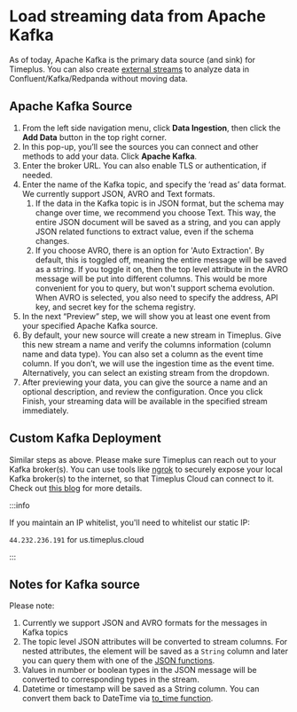 # Load streaming data from Apache Kafka

As of today, Apache Kafka is the primary data source (and sink) for Timeplus. You can also create [external streams](working-with-streams#external_stream) to analyze data in Confluent/Kafka/Redpanda without moving data.

## Apache Kafka Source

1. From the left side navigation menu, click **Data Ingestion**, then click the **Add Data** button in the top right corner.
2. In this pop-up, you’ll see the sources you can connect and other methods to add your data. Click **Apache Kafka**.
3. Enter the broker URL. You can also enable TLS or authentication, if needed.
4. Enter the name of the Kafka topic, and specify the ‘read as’ data format. We currently support JSON, AVRO and Text formats.
   1. If the data in the Kafka topic is in JSON format, but the schema may change over time, we recommend you choose Text. This way, the entire JSON document will be saved as a string, and you can apply JSON related functions to extract value, even if the schema changes.
   2. If you choose AVRO, there is an option for 'Auto Extraction'. By default, this is toggled off, meaning the entire message will be saved as a string. If you toggle it on, then the top level attribute in the AVRO message will be put into different columns. This would be more convenient for you to query, but won't support schema evolution. When AVRO is selected, you also need to specify the address, API key, and secret key for the schema registry.
5. In the next “Preview” step, we will show you at least one event from your specified Apache Kafka source.
6. By default, your new source will create a new stream in Timeplus. Give this new stream a name and verify the columns information (column name and data type). You can also set a column as the event time column. If you don’t, we will use the ingestion time as the event time. Alternatively, you can select an existing stream from the dropdown.
7. After previewing your data, you can give the source a name and an optional description, and review the configuration. Once you click Finish, your streaming data will be available in the specified stream immediately. 

## Custom Kafka Deployment

Similar steps as above. Please make sure Timeplus can reach out to your Kafka broker(s). You can use tools like [ngrok](https://ngrok.com) to securely expose your local Kafka broker(s) to the internet, so that Timeplus Cloud can connect to it. Check out [this blog](https://www.timeplus.com/post/timeplus-cloud-with-ngrok) for more details.

:::info

If you maintain an IP whitelist, you'll need to whitelist our static IP:

`44.232.236.191` for us.timeplus.cloud

:::

## Notes for Kafka source

Please note:

1. Currently we support JSON and AVRO formats for the messages in Kafka topics
2. The topic level JSON attributes will be converted to stream columns. For nested attributes, the element will be saved as a `String` column and later you can query them with one of the [JSON functions](functions_for_json).
3. Values in number or boolean types in the JSON message will be converted to corresponding types in the stream.
4. Datetime or timestamp will be saved as a String column. You can convert them back to DateTime via [to_time function](functions_for_type#to_time).
